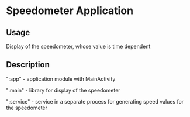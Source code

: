 Speedometer Application
=========================

## Usage
Display of the speedometer, whose value is time dependent

## Description
":app" - application module with MainActivity

":main" - library for display of the speedometer

":service" - service in a separate process for generating speed values for the speedometer
